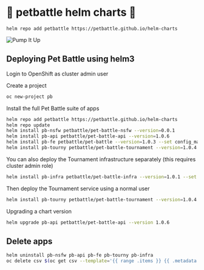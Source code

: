 # 🍾 petbattle helm charts 🍾
```
helm repo add petbattle https://petbattle.github.io/helm-charts
```

![Pump It Up](https://i.pinimg.com/originals/c4/43/fc/c443fcf40abba3f9e098d5bd25ca20be.gif)

## Deploying Pet Battle using helm3

Login to OpenShift as cluster admin user

Create a project
```bash
oc new-project pb
```
Install the full Pet Battle suite of apps
```bash
helm repo add petbattle https://petbattle.github.io/helm-charts
helm repo update
helm install pb-nsfw petbattle/pet-battle-nsfw --version=0.0.1
helm install pb-api petbattle/pet-battle-api --version=1.0.6
helm install pb-fe petbattle/pet-battle --version=1.0.3 --set config_map="'http://$(oc get route -lapp.kubernetes.io/name=pet-battle-api -o custom-columns=ROUTE:.spec.host --no-headers)'"
helm install pb-tourny petbattle/pet-battle-tournament --version=1.0.4 --set pet-battle-infra.operatorgroup.enabled=true --set pet-battle-infra.operatorgroup.targetNamespaces={pb}
```

You can also deploy the Tournament infrastructure separately (this requires cluster admin role)
```bash
helm install pb-infra petbattle/pet-battle-infra --version=1.0.1 --set nameOverride=pet-battle-tournament --set operatorgroup.enabled=true --set operatorgroup.targetNamespaces={pb}
```
Then deploy the Tournament service using a normal user
```bash
helm install pb-tourny petbattle/pet-battle-tournament --version=1.0.4 --set tags.infra=false
```

Upgrading a chart version
```bash
helm upgrade pb-api petbattle/pet-battle-api --version 1.0.6
```

## Delete apps

```bash
helm uninstall pb-nsfw pb-api pb-fe pb-tourny pb-infra
oc delete csv $(oc get csv --template='{{ range .items }} {{ .metadata.name  }}{{ end }}')
```
